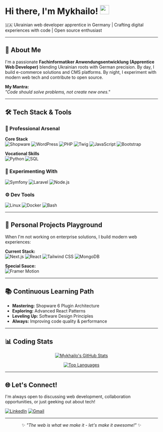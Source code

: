 # Hi there, I'm Mykhailo! <img src="https://media.giphy.com/media/hvRJCLFzcasrR4ia7z/giphy.gif" width="30px">

🇺🇦 Ukrainian web developer apprentice in Germany | Crafting digital experiences with code | Open source enthusiast

---

## 🚀 About Me

I'm a passionate **Fachinformatiker Anwendungsentwicklung (Apprentice Web Developer)** blending Ukrainian roots with German precision. By day, I build e-commerce solutions and CMS platforms. By night, I experiment with modern web tech and contribute to open source.

**My Mantra:**  
*"Code should solve problems, not create new ones."*

---

## 🛠️ Tech Stack & Tools

### 💼 Professional Arsenal
**Core Stack**  
![Shopware](https://img.shields.io/badge/Shopware-189EFF?style=flat-square&logo=shopware&logoColor=white)
![WordPress](https://img.shields.io/badge/WordPress-21759B?style=flat-square&logo=wordpress&logoColor=white)
![PHP](https://img.shields.io/badge/PHP-777BB4?style=flat-square&logo=php&logoColor=white)
![Twig](https://img.shields.io/badge/Twig-88C760?style=flat-square&logo=twig&logoColor=white)
![JavaScript](https://img.shields.io/badge/JavaScript-F7DF1E?style=flat-square&logo=javascript&logoColor=black)
![Bootstrap](https://img.shields.io/badge/Bootstrap-7952B3?style=flat-square&logo=bootstrap&logoColor=white)

**Vocational Skills**  
![Python](https://img.shields.io/badge/Python-3776AB?style=flat-square&logo=python&logoColor=white)
![SQL](https://img.shields.io/badge/SQL-4479A1?style=flat-square&logo=mysql&logoColor=white)

### 🔬 Experimenting With
![Symfony](https://img.shields.io/badge/Symfony-000000?style=flat-square&logo=symfony&logoColor=white)
![Laravel](https://img.shields.io/badge/Laravel-FF2D20?style=flat-square&logo=laravel&logoColor=white)
![Node.js](https://img.shields.io/badge/Node.js-339933?style=flat-square&logo=node.js&logoColor=white)

### ⚙️ Dev Tools
![Linux](https://img.shields.io/badge/Linux-FCC624?style=flat-square&logo=linux&logoColor=black)
![Docker](https://img.shields.io/badge/Docker-0DB7ED?style=flat-square&logo=docker&logoColor=white)
![Bash](https://img.shields.io/badge/Bash-4EAA25?style=flat-square&logo=gnu-bash&logoColor=white)

---

## 🎨 Personal Projects Playground

When I'm not working on enterprise solutions, I build modern web experiences:

**Current Stack:**  
![Next.js](https://img.shields.io/badge/Next.js-000000?style=flat-square&logo=next.js&logoColor=white)
![React](https://img.shields.io/badge/React-61DAFB?style=flat-square&logo=react&logoColor=black)
![Tailwind CSS](https://img.shields.io/badge/Tailwind_CSS-06B6D4?style=flat-square&logo=tailwindcss&logoColor=white)
![MongoDB](https://img.shields.io/badge/MongoDB-47A248?style=flat-square&logo=mongodb&logoColor=white)

**Special Sauce:**  
![Framer Motion](https://img.shields.io/badge/Framer_Motion-0055FF?style=flat-square&logo=framer&logoColor=white)

---

## 📚 Continuous Learning Path

- **Mastering:** Shopware 6 Plugin Architecture
- **Exploring:** Advanced React Patterns
- **Leveling Up:** Software Design Principles
- **Always:** Improving code quality & performance

---

## 📊 Coding Stats

<div align="center">

[![Mykhailo's GitHub Stats](https://github-readme-stats.vercel.app/api?username=Kamidzu9&theme=default&show_icons=true&hide_border=true&count_private=true)](https://github.com/Kamidzu9)

[![Top Languages](https://github-readme-stats.vercel.app/api/top-langs/?username=Kamidzu9&theme=default&hide_border=true&layout=compact)](https://github.com/Kamidzu9)

</div>

---

## 🌐 Let's Connect!

I'm always open to discussing web development, collaboration opportunities, or just geeking out about tech!

[![LinkedIn](https://img.shields.io/badge/LinkedIn-0A66C2?style=for-the-badge&logo=linkedin&logoColor=white)](https://www.linkedin.com/in/mykhailo-solovey-34345934a/)
[![Gmail](https://img.shields.io/badge/Gmail-EA4335?style=for-the-badge&logo=gmail&logoColor=white)](mailto:msolovey.job@gmail.com)

---

<div align="center">
  
✨ *"The web is what we make it - let's make it awesome!"* ✨

</div>
